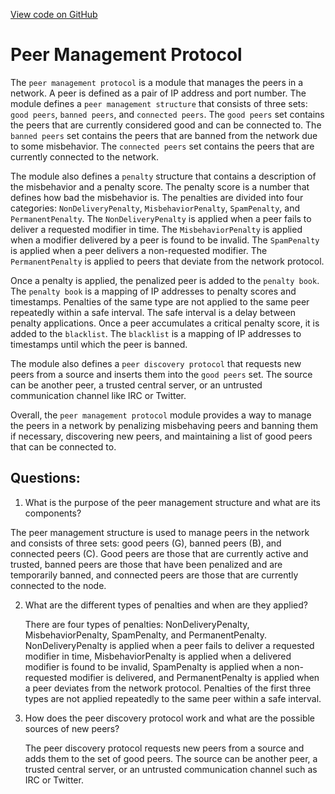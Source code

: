 [View code on GitHub](https://github.com/ergoplatform/ergo/papers/yellow/peerManagement.tex)

# Peer Management Protocol

The `peer management protocol` is a module that manages the peers in a network. A peer is defined as a pair of IP address and port number. The module defines a `peer management structure` that consists of three sets: `good peers`, `banned peers`, and `connected peers`. The `good peers` set contains the peers that are currently considered good and can be connected to. The `banned peers` set contains the peers that are banned from the network due to some misbehavior. The `connected peers` set contains the peers that are currently connected to the network.

The module also defines a `penalty` structure that contains a description of the misbehavior and a penalty score. The penalty score is a number that defines how bad the misbehavior is. The penalties are divided into four categories: `NonDeliveryPenalty`, `MisbehaviorPenalty`, `SpamPenalty`, and `PermanentPenalty`. The `NonDeliveryPenalty` is applied when a peer fails to deliver a requested modifier in time. The `MisbehaviorPenalty` is applied when a modifier delivered by a peer is found to be invalid. The `SpamPenalty` is applied when a peer delivers a non-requested modifier. The `PermanentPenalty` is applied to peers that deviate from the network protocol.

Once a penalty is applied, the penalized peer is added to the `penalty book`. The `penalty book` is a mapping of IP addresses to penalty scores and timestamps. Penalties of the same type are not applied to the same peer repeatedly within a safe interval. The safe interval is a delay between penalty applications. Once a peer accumulates a critical penalty score, it is added to the `blacklist`. The `blacklist` is a mapping of IP addresses to timestamps until which the peer is banned.

The module also defines a `peer discovery protocol` that requests new peers from a source and inserts them into the `good peers` set. The source can be another peer, a trusted central server, or an untrusted communication channel like IRC or Twitter.

Overall, the `peer management protocol` module provides a way to manage the peers in a network by penalizing misbehaving peers and banning them if necessary, discovering new peers, and maintaining a list of good peers that can be connected to.
## Questions: 
 1. What is the purpose of the peer management structure and what are its components?
   
   The peer management structure is used to manage peers in the network and consists of three sets: good peers (G), banned peers (B), and connected peers (C). Good peers are those that are currently active and trusted, banned peers are those that have been penalized and are temporarily banned, and connected peers are those that are currently connected to the node.
   
2. What are the different types of penalties and when are they applied?
   
   There are four types of penalties: NonDeliveryPenalty, MisbehaviorPenalty, SpamPenalty, and PermanentPenalty. NonDeliveryPenalty is applied when a peer fails to deliver a requested modifier in time, MisbehaviorPenalty is applied when a delivered modifier is found to be invalid, SpamPenalty is applied when a non-requested modifier is delivered, and PermanentPenalty is applied when a peer deviates from the network protocol. Penalties of the first three types are not applied repeatedly to the same peer within a safe interval.
   
3. How does the peer discovery protocol work and what are the possible sources of new peers?
   
   The peer discovery protocol requests new peers from a source and adds them to the set of good peers. The source can be another peer, a trusted central server, or an untrusted communication channel such as IRC or Twitter.
